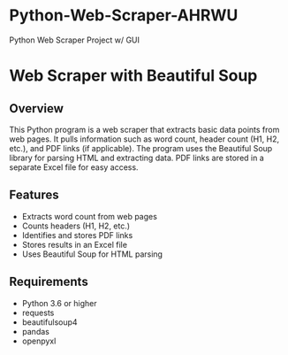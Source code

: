 # Python-Web-Scraper-AHRWU
Python Web Scraper Project w/ GUI
# Web Scraper with Beautiful Soup

## Overview

This Python program is a web scraper that extracts basic data points from web pages. It pulls information such as word count, header count (H1, H2, etc.), and PDF links (if applicable). The program uses the Beautiful Soup library for parsing HTML and extracting data. PDF links are stored in a separate Excel file for easy access.

## Features

- Extracts word count from web pages
- Counts headers (H1, H2, etc.)
- Identifies and stores PDF links
- Stores results in an Excel file
- Uses Beautiful Soup for HTML parsing

## Requirements

- Python 3.6 or higher
- requests
- beautifulsoup4
- pandas
- openpyxl
